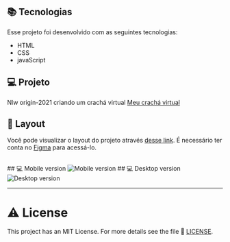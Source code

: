 


## 📚 Tecnologias

Esse projeto foi desenvolvido com as seguintes tecnologias:

- HTML
- CSS
- javaScript

## 💻 Projeto

Nlw origin-2021 criando um crachá virtual 
<a href="https://nlw-heat-pc2yw2uiu-abaine-desing.vercel.app/" target="_blank">
Meu crachá virtual 
</a>

## 🔖 Layout

Você pode visualizar o layout do projeto através [desse link](https://www.figma.com/community/file/1031698737363668691). É necessário ter conta no [Figma](https://figma.com) para acessá-lo.

<br>
## 💻 Mobile version
<img src="/images/mobile_versão.png" alt="Mobile version" />
## 💻 Desktop version
<img src="/images/pc_versão.png" alt=" Desktop version" />

---

# ⚠️ License

This project has an MIT License.
For more details see the file 🧾 [LICENSE](https://github.com/Abaine-desing/NLW-Heat/blob/master/LICENSE.TXT).


